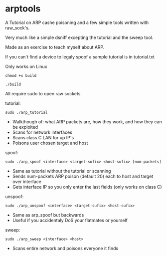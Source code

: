 # arptools

A Tutorial on ARP cashe poisoning and a few simple tools written with raw_sock's.

Very much like a simple dsniff excepting the tutorial and the sweep tool.

Made as an exercise to teach myself about ARP.

If you can't find a device to legaly spoof a sample tutorial is in tutorial.txt

Only works on Linux

    chmod +x build

    ./build

All require sudo to open raw sockets


tutorial: 

    sudo ./arp_tutorial

* Walkthough of: what ARP packets are, how they work, and how they can be exploited
* Scans for network interfaces
* Scans class C LAN for up IP's
* Poisons user chosen target and host


spoof:

    sudo ./arp_spoof <interface> <target-sufix> <host-sufix> [num-packets]
   
* Same as tutorial without the tutorial or scanning
* Sends num-packets ARP poison (default 20) each to host and target over interface
* Gets interface IP so you only enter the last fields (only works on class C)


unspoof:

    sudo ./arp_unspoof <interface> <target-sufix> <host-sufix>
 
* Same as arp_spoof but backwards
* Useful if you accidentaly DoS your flatmates or yourself


sweep: 

    sudo ./arp_sweep <interface> <host>
   
 * Scans entire network and poisons everyone it finds
